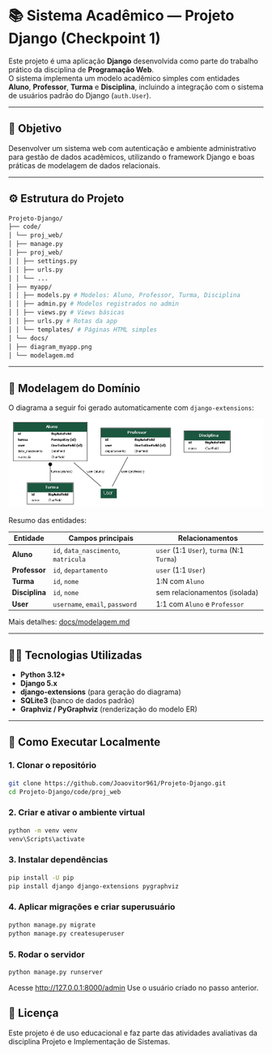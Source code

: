 # 📚 Sistema Acadêmico — Projeto Django (Checkpoint 1)

Este projeto é uma aplicação **Django** desenvolvida como parte do trabalho prático da disciplina de **Programação Web**.  
O sistema implementa um modelo acadêmico simples com entidades **Aluno**, **Professor**, **Turma** e **Disciplina**, incluindo a integração com o sistema de usuários padrão do Django (`auth.User`).

---

## 🧩 Objetivo
Desenvolver um sistema web com autenticação e ambiente administrativo para gestão de dados acadêmicos, utilizando o framework Django e boas práticas de modelagem de dados relacionais.

---

## ⚙️ Estrutura do Projeto
```bash
Projeto-Django/
├── code/
│ └── proj_web/
│ ├── manage.py
│ ├── proj_web/
│ │ ├── settings.py
│ │ ├── urls.py
│ │ └── ...
│ ├── myapp/
│ │ ├── models.py # Modelos: Aluno, Professor, Turma, Disciplina
│ │ ├── admin.py # Modelos registrados no admin
│ │ ├── views.py # Views básicas
│ │ ├── urls.py # Rotas da app
│ │ └── templates/ # Páginas HTML simples
│ └── docs/
│ ├── diagram_myapp.png
│ └── modelagem.md
```
---

## 🧠 Modelagem do Domínio
O diagrama a seguir foi gerado automaticamente com `django-extensions`:

![ER Diagram](code/proj_web/docs/diagram_myapp.png)

Resumo das entidades:

| Entidade | Campos principais | Relacionamentos |
|-----------|------------------|-----------------|
| **Aluno** | `id`, `data_nascimento`, `matricula` | `user` (1:1 `User`), `turma` (N:1 `Turma`) |
| **Professor** | `id`, `departamento` | `user` (1:1 `User`) |
| **Turma** | `id`, `nome` | 1:N com `Aluno` |
| **Disciplina** | `id`, `nome` | sem relacionamentos (isolada) |
| **User** | `username`, `email`, `password` | 1:1 com `Aluno` e `Professor` |

Mais detalhes: [docs/modelagem.md](docs/modelagem.md)

---

## 🧑‍💻 Tecnologias Utilizadas
- **Python 3.12+**
- **Django 5.x**
- **django-extensions** (para geração do diagrama)
- **SQLite3** (banco de dados padrão)
- **Graphviz / PyGraphviz** (renderização do modelo ER)

---

## 🚀 Como Executar Localmente

### 1. Clonar o repositório
```bash
git clone https://github.com/Joaovitor961/Projeto-Django.git
cd Projeto-Django/code/proj_web
```
### 2. Criar e ativar o ambiente virtual
```bash
python -m venv venv
venv\Scripts\activate
```

### 3. Instalar dependências
```bash
pip install -U pip
pip install django django-extensions pygraphviz
```
### 4. Aplicar migrações e criar superusuário
```bash
python manage.py migrate
python manage.py createsuperuser
```

### 5. Rodar o servidor
```bash
python manage.py runserver
```
Acesse http://127.0.0.1:8000/admin
Use o usuário criado no passo anterior.

## 📄 Licença

Este projeto é de uso educacional e faz parte das atividades avaliativas da disciplina Projeto e Implementação de Sistemas.
